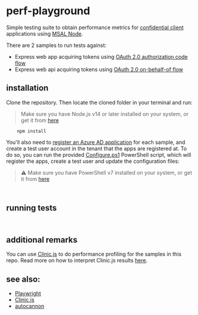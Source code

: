 # perf-playground

Simple testing suite to obtain performance metrics for [confidential client](https://learn.microsoft.com/azure/active-directory/develop/msal-client-applications) applications using [MSAL Node](https://github.com/AzureAD/microsoft-authentication-library-for-js/tree/dev/lib/msal-node).

There are 2 samples to run tests against:

* Express web app acquiring tokens using [OAuth 2.0 authorization code flow](https://learn.microsoft.com/azure/active-directory/develop/v2-oauth2-auth-code-flow)
* Express web api acquiring tokens using [OAuth 2.0 on-behalf-of flow](https://learn.microsoft.com/azure/active-directory/develop/v2-oauth2-on-behalf-of-flow)

## installation

Clone the repository. Then locate the cloned folder in your terminal and run:

> Make sure you have Node.js v14 or later installed on your system, or get it from [here](https://nodejs.org)

```console
    npm install
```

You'll also need to [register an Azure AD application](https://learn.microsoft.com/azure/active-directory/develop/quickstart-register-app) for each sample, and create a test user account in the tenant that the apps are registered at. To do so, you can run the provided [Configure.ps1]() PowerShell script, which will register the apps, create a test user and update the configuration files:

> :warning: Make sure you have PowerShell v7 installed on your system, or get it from [here](https://learn.microsoft.com/powershell/scripting/install/installing-powershell-on-windows?view=powershell-7.3)

```console
    
```

## running tests

```console

```

```console

```

## additional remarks

You can use [Clinic.js](https://clinicjs.org/) to do performance profiling for the samples in this repo. Read more on how to interpret Clinic.js results [here]().

## see also:

* [Playwright](https://playwright.dev/)
* [Clinic.js](https://clinicjs.org/)
* [autocannon](https://github.com/mcollina/autocannon)